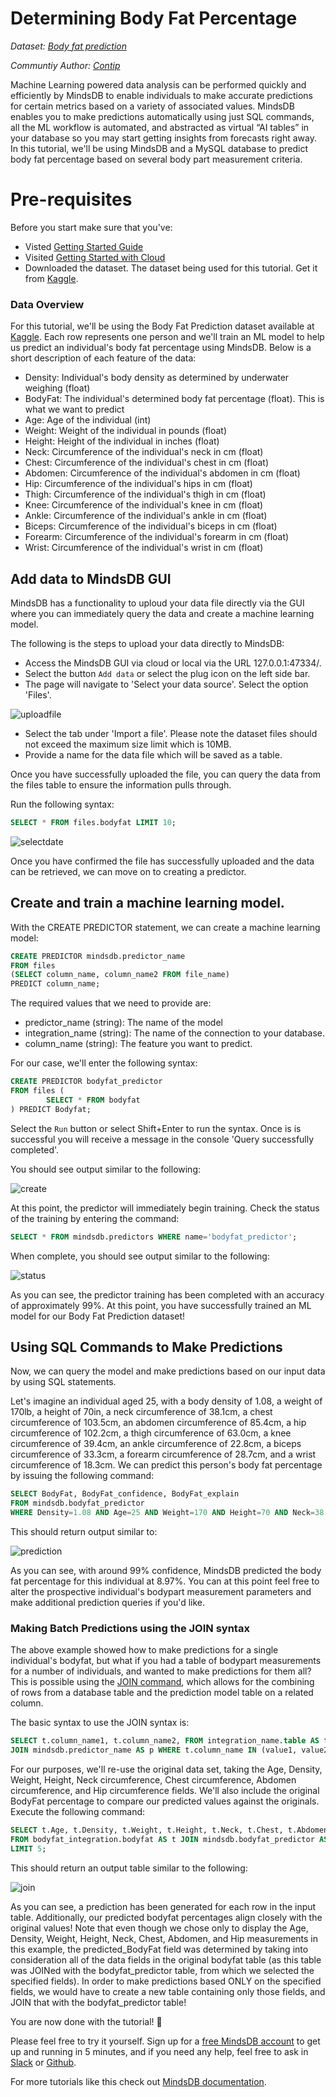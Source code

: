 # Determining Body Fat Percentage

*Dataset: [Body fat prediction](https://www.kaggle.com/fedesoriano/body-fat-prediction-dataset)*

*Communtiy Author: [Contip](https://github.com/contip)*

Machine Learning powered data analysis can be performed quickly and efficiently by MindsDB to enable individuals to make accurate predictions for certain metrics based on a variety of associated values. MindsDB enables you to make predictions automatically using just SQL commands, all the ML workflow is automated, and abstracted as virtual “AI tables” in your database so you may start getting insights from forecasts right away. In this tutorial, we'll be using MindsDB and a MySQL database to predict body fat percentage based on several body part measurement criteria.

# Pre-requisites
Before you start make sure that you've:

- Visted [Getting Started Guide](/info)
- Visited [Getting Started with Cloud](/setup/cloud)
- Downloaded the dataset. The dataset being used for this tutorial. Get it from [Kaggle](https://www.kaggle.com/fedesoriano/body-fat-prediction-dataset).

### Data Overview

For this tutorial, we'll be using the Body Fat Prediction dataset available at [Kaggle](https://www.kaggle.com/fedesoriano/body-fat-prediction-dataset).  Each row represents one person and we'll train an ML model to help us predict an individual's body fat percentage using MindsDB.  Below is a short description of each feature of the data:

- Density: Individual's body density as determined by underwater weighing (float)
- BodyFat: The individual's determined body fat percentage (float).  This is what we want to predict
- Age: Age of the individual (int)
- Weight: Weight of the individual in pounds (float)
- Height: Height of the individual in inches (float)
- Neck: Circumference of the individual's neck in cm (float)
- Chest: Circumference of the individual's chest in cm (float)
- Abdomen: Circumference of the individual's abdomen in cm (float)
- Hip: Circumference of the individual's hips in cm (float)
- Thigh: Circumference of the individual's thigh in cm (float)
- Knee: Circumference of the individual's knee in cm (float)
- Ankle: Circumference of the individual's ankle in cm (float)
- Biceps: Circumference of the individual's biceps in cm (float)
- Forearm: Circumference of the individual's forearm in cm (float)
- Wrist: Circumference of the individual's wrist in cm (float)

## Add data to MindsDB GUI

MindsDB has a functionality to uploud your data file directly via the GUI where you can immediately query the data and create a machine learning model.

The following is the steps to upload your data directly to MindsDB:

- Access the MindsDB GUI via cloud or local via the URL 127.0.0.1:47334/.
- Select the button `Add data` or select the plug icon on the left side bar.
- The page will navigate to 'Select your data source'. Select the option 'Files'.

![uploadfile](/assets/sql/tutorials/bodyfat/upload_file.png)

- Select the tab under 'Import a file'. Please note the dataset files should not exceed the maximum size limit which is 10MB.
- Provide a name for the data file which will be saved as a table.

Once you have successfully uploaded the file, you can query the data from the files table to ensure the information pulls through.

Run the following syntax:

```sql
SELECT * FROM files.bodyfat LIMIT 10;
```

![selectdate](/assets/sql/tutorials/bodyfat/selectdata.png)

Once you have confirmed the file has successfully uploaded and the data can be retrieved, we can move on to creating a predictor.

## Create and train a machine learning model.

With the CREATE PREDICTOR statement, we can create a machine learning model:

```sql
CREATE PREDICTOR mindsdb.predictor_name
FROM files 
(SELECT column_name, column_name2 FROM file_name)
PREDICT column_name;
```

The required values that we need to provide are:
​
- predictor_name (string): The name of the model
- integration_name (string): The name of the connection to your database.
- column_name (string): The feature you want to predict.

For our case, we'll enter the following syntax:

```sql
CREATE PREDICTOR bodyfat_predictor
FROM files (
        SELECT * FROM bodyfat
) PREDICT Bodyfat;
```

Select the `Run` button or select Shift+Enter to run the syntax. Once is is successful you will receive a message in the console 'Query successfully completed'.

You should see output similar to the following:

![create](/assets/sql/tutorials/bodyfat/create.png)

At this point, the predictor will immediately begin training.  Check the status of the training by entering the command:

```sql
SELECT * FROM mindsdb.predictors WHERE name='bodyfat_predictor';
```

When complete, you should see output similar to the following:

![status](/assets/sql/tutorials/bodyfat/status.png)

As you can see, the predictor training has been completed with an accuracy of approximately 99%.  At this point, you have successfully trained an ML model for our Body Fat Prediction dataset!

## Using SQL Commands to Make Predictions

Now, we can query the model and make predictions based on our input data by using SQL statements.  

Let's imagine an individual aged 25, with a body density of 1.08, a weight of 170lb, a height of 70in, a neck circumference of 38.1cm, a chest circumference of 103.5cm, an abdomen circumference of 85.4cm, a hip circumference of 102.2cm, a thigh circumference of 63.0cm, a knee circumference of 39.4cm, an ankle circumference of 22.8cm, a biceps circumference of 33.3cm, a forearm circumference of 28.7cm, and a wrist circumference of 18.3cm.  We can predict this person's body fat percentage by issuing the following command:

```sql
SELECT BodyFat, BodyFat_confidence, BodyFat_explain 
FROM mindsdb.bodyfat_predictor 
WHERE Density=1.08 AND Age=25 AND Weight=170 AND Height=70 AND Neck=38.1 AND Chest=103.5 AND Abdomen=85.4 AND Hip=102.2 AND Thigh=63.0 AND Knee=39.4 AND Ankle=22.8 AND Biceps=33.3 AND Forearm=28.7 AND Wrist=18.3;
```

This should return output similar to:

![prediction](/assets/sql/tutorials/bodyfat/prediction.png)

As you can see, with around 99% confidence, MindsDB predicted the body fat percentage for this individual at 8.97%.  You can at this point feel free to alter the prospective individual's bodypart measurement parameters and make additional prediction queries if you'd like.  

### Making Batch Predictions using the JOIN syntax

The above example showed how to make predictions for a single individual's bodyfat, but what if you had a table of bodypart measurements for a number of individuals, and wanted to make predictions for them all?  This is possible using the [JOIN command](https://docs.mindsdb.com/sql/api/join/), which allows for the combining of rows from a database table and the prediction model table on a related column.  

The basic syntax to use the JOIN syntax is:

```sql
SELECT t.column_name1, t.column_name2, FROM integration_name.table AS t 
JOIN mindsdb.predictor_name AS p WHERE t.column_name IN (value1, value2, ...);
```

For our purposes, we'll re-use the original data set, taking the Age, Density, Weight, Height, Neck circumference, Chest circumference, Abdomen circumference, and Hip circumference fields.  We'll also include the original BodyFat percentage to compare our predicted values against the originals.  Execute the following command:

```sql
SELECT t.Age, t.Density, t.Weight, t.Height, t.Neck, t.Chest, t.Abdomen, t.Hip, t.BodyFat, p.BodyFat AS predicted_BodyFat
FROM bodyfat_integration.bodyfat AS t JOIN mindsdb.bodyfat_predictor AS p
LIMIT 5;
```

This should return an output table similar to the following:

![join](/assets/sql/tutorials/bodyfat/join.png)

As you can see, a prediction has been generated for each row in the input table.  Additionally, our predicted bodyfat percentages align closely with the original values!  Note that even though we chose only to display the Age, Density, Weight, Height, Neck, Chest, Abdomen, and Hip measurements in this example, the predicted_BodyFat field was determined by taking into consideration all of the data fields in the original bodyfat table (as this table was JOINed with the bodyfat_predictor table, from which we selected the specified fields).  In order to make predictions based ONLY on the specified fields, we would have to create a new table containing only those fields, and JOIN that with the bodyfat_predictor table!

You are now done with the tutorial! 🎉

Please feel free to try it yourself. Sign up for a [free MindsDB account](https://cloud.mindsdb.com) to get up and running in 5 minutes, and if you need any help, feel free to ask in [Slack](https://join.slack.com/t/mindsdbcommunity/shared_invite/zt-o8mrmx3l-5ai~5H66s6wlxFfBMVI6wQ) or [Github](https://github.com/mindsdb/mindsdb/discussions).

For more tutorials like this check out [MindsDB documentation](https://docs.mindsdb.com/).
